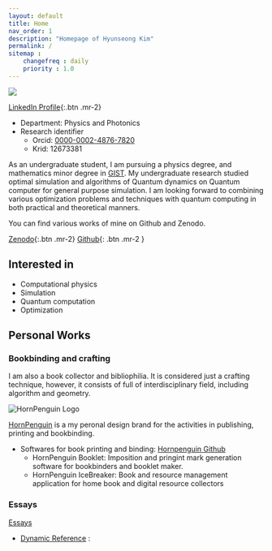 ```yaml
---
layout: default
title: Home
nav_order: 1
description: "Homepage of Hyunseong Kim"
permalink: /
sitemap : 
    changefreq : daily 
    priority : 1.0
---
```


<script src="https://platform.linkedin.com/badges/js/profile.js" async defer type="text/javascript"></script>

<div id="parnet">
<div class="badge-base LI-profile-badge col1" data-locale="ko_KR" data-size="large" data-theme="light" data-type="HORIZONTAL" data-vanity="hyun-seong-kim-91abaa183" data-version="v1">
<a class="badge-base__link LI-simple-link" href="https://kr.linkedin.com/in/hyun-seong-kim-91abaa183/ko?trk=profile-badge">
<img src="https://media.licdn.com/dms/image/v2/D5603AQFIWKjSE3kKig/profile-displayphoto-shrink_200_200/profile-displayphoto-shrink_200_200/0/1724518918668?e=1729728000&v=beta&t=_4hHHgc79WOocRAYyq8xeBE_K81sSaqk0MYImbfDLmE">
</a>
</div>


[LinkedIn Profile](){:.btn .mr-2}

* Department: Physics and Photonics
* Research identifier
    * Orcid: [0000-0002-4876-7820](https://orcid.org/0000-0002-4876-7820)
    * Krid: 12673381
 

As an undergraduate student, I am pursuing a physics degree, and mathematics minor degree in [GIST](https://www.gist.ac.kr/kr/main.html).
My undergraduate research studied optimal simulation and algorithms of 
Quantum dynamics on Quantum computer for general purpose simulation.
I am looking forward to combining various optimization problems and techniques 
with quantum computing in both practical and theoretical manners.

You can find various works of mine on Github and Zenodo.


[Zenodo](https://zenodo.org/search?q=metadata.creators.person_or_org.name%3A%22Hyunseong%2C%20Kim%22&l=list&p=1&s=10&sort=bestmatch){:.btn .mr-2}
[Github](https://github.com/HYUNSEONG-KIM){: .btn .mr-2 }



## Interested in 

* Computational physics
* Simulation
* Quantum computation
* Optimization

## Personal Works

### Bookbinding and crafting

I am also a book collector and bibliophilia.
It is considered just a crafting technique, 
however, it consists of full of interdisciplinary field, including
algorithm and geometry.

![HornPenguin Logo](https://avatars.githubusercontent.com/u/89630847?s=80&v=4)

[HornPenguin](https://github.com/HornPenguin) is a my peronal design brand for the activities in publishing, printing and bookbinding.


* Softwares for book printing and binding: [Hornpenguin Github](https://github.com/HornPenguin)
  * HornPenguin Booklet: Imposition and pringint mark generation software for bookbinders and booklet maker.
  * HornPenguin IceBreaker: Book and resource management application for home book and digital resource collectors
  
### Essays

[Essays](https://hyunseong-kim.github.io/docs/essays)

* [Dynamic Reference](https://hyunseong-kim.github.io/docs/essays/dynamic_ref_work) :  




 
